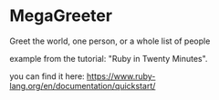 # MegaGreeter
Greet the world, one person, or a whole list of people

example from the tutorial: "Ruby in Twenty Minutes".

you can find it here: https://www.ruby-lang.org/en/documentation/quickstart/
